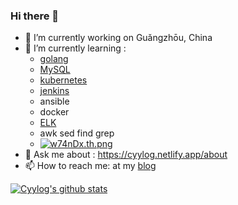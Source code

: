 ### Hi there 👋

- 🔭 I’m currently working on Guǎngzhōu, China
- 🌱 I’m currently learning :
  - [golang](<https://github.com/cyylog/Go_status>)
  - [MySQL](https://dev.mysql.com/doc/refman/5.7/en/optimization.html)
  - [kubernetes](https://kubernetes.io/docs/home/)
  - [jenkins](https://www.jenkins.io/zh/doc/book/installing/)
  - ansible
  - docker
  - [ELK](https://www.elastic.co/guide/index.html)			
  - awk sed find grep
  - [![w74nDx.th.png](https://s1.ax1x.com/2020/09/21/w74nDx.th.png)](https://imgchr.com/i/w74nDx)
- 💬 Ask me about : https://cyylog.netlify.app/about
- 📫 How to reach me:  at my [blog](https://cyylog.netlify.app)


[![Cyylog's github stats](https://github-readme-stats.vercel.app/api?username=cyylog&show_icons=true)](https://github.com/cyylog/Go_status)
